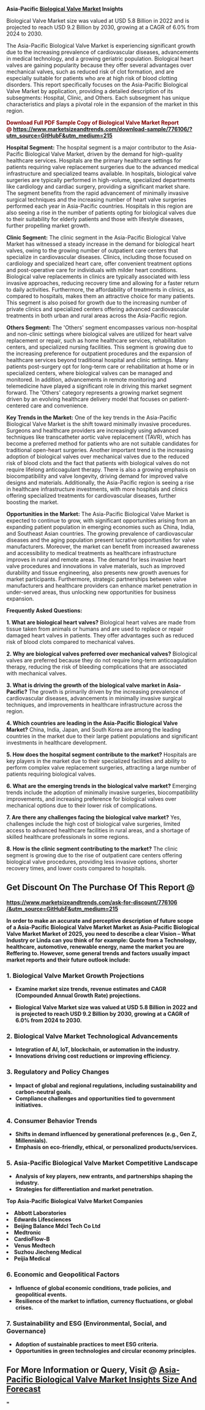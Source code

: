 <p><strong>Asia-Pacific&nbsp;<a href=""https://www.marketsizeandtrends.com/download-sample/776106/&amp;utm_source=GitHubF&amp;utm_medium=215"">Biological Valve Market</a> Insights</strong></p><p>Biological Valve Market size was valued at USD 5.8 Billion in 2022 and is projected to reach USD 9.2 Billion by 2030, growing at a CAGR of 6.0% from 2024 to 2030.</p><p><p>The Asia-Pacific Biological Valve Market is experiencing significant growth due to the increasing prevalence of cardiovascular diseases, advancements in medical technology, and a growing geriatric population. Biological heart valves are gaining popularity because they offer several advantages over mechanical valves, such as reduced risk of clot formation, and are especially suitable for patients who are at high risk of blood clotting disorders. This report specifically focuses on the Asia-Pacific Biological Valve Market by application, providing a detailed description of its subsegments: Hospital, Clinic, and Others. Each subsegment has unique characteristics and plays a pivotal role in the expansion of the market in this region. <strong><p><strong><span style="color: #800000;">Download Full PDF Sample Copy of Biological Valve Market Report @</span>&nbsp;</strong><a href="https://www.marketsizeandtrends.com/download-sample/776106/?utm_source=GitHubF&amp;utm_medium=215" target="_blank">https://www.marketsizeandtrends.com/download-sample/776106/?utm_source=GitHubF&amp;utm_medium=215</a></p></strong></p><p><strong>Hospital Segment:</strong> The hospital segment is a major contributor to the Asia-Pacific Biological Valve Market, driven by the demand for high-quality healthcare services. Hospitals are the primary healthcare settings for patients requiring valve replacement surgeries due to the advanced medical infrastructure and specialized teams available. In hospitals, biological valve surgeries are typically performed in high-volume, specialized departments like cardiology and cardiac surgery, providing a significant market share. The segment benefits from the rapid advancement of minimally invasive surgical techniques and the increasing number of heart valve surgeries performed each year in Asia-Pacific countries. Hospitals in this region are also seeing a rise in the number of patients opting for biological valves due to their suitability for elderly patients and those with lifestyle diseases, further propelling market growth.<p><strong>Clinic Segment:</strong> The clinic segment in the Asia-Pacific Biological Valve Market has witnessed a steady increase in the demand for biological heart valves, owing to the growing number of outpatient care centers that specialize in cardiovascular diseases. Clinics, including those focused on cardiology and specialized heart care, offer convenient treatment options and post-operative care for individuals with milder heart conditions. Biological valve replacements in clinics are typically associated with less invasive approaches, reducing recovery time and allowing for a faster return to daily activities. Furthermore, the affordability of treatments in clinics, as compared to hospitals, makes them an attractive choice for many patients. This segment is also poised for growth due to the increasing number of private clinics and specialized centers offering advanced cardiovascular treatments in both urban and rural areas across the Asia-Pacific region.<p><strong>Others Segment:</strong> The 'Others' segment encompasses various non-hospital and non-clinic settings where biological valves are utilized for heart valve replacement or repair, such as home healthcare services, rehabilitation centers, and specialized nursing facilities. This segment is growing due to the increasing preference for outpatient procedures and the expansion of healthcare services beyond traditional hospital and clinic settings. Many patients post-surgery opt for long-term care or rehabilitation at home or in specialized centers, where biological valves can be managed and monitored. In addition, advancements in remote monitoring and telemedicine have played a significant role in driving this market segment forward. The 'Others' category represents a growing market segment driven by an evolving healthcare delivery model that focuses on patient-centered care and convenience.<p><strong>Key Trends in the Market:</strong> One of the key trends in the Asia-Pacific Biological Valve Market is the shift toward minimally invasive procedures. Surgeons and healthcare providers are increasingly using advanced techniques like transcatheter aortic valve replacement (TAVR), which has become a preferred method for patients who are not suitable candidates for traditional open-heart surgeries. Another important trend is the increasing adoption of biological valves over mechanical valves due to the reduced risk of blood clots and the fact that patients with biological valves do not require lifelong anticoagulant therapy. There is also a growing emphasis on biocompatibility and valve longevity, driving demand for improved valve designs and materials. Additionally, the Asia-Pacific region is seeing a rise in healthcare infrastructure investments, with more hospitals and clinics offering specialized treatments for cardiovascular diseases, further boosting the market.<p><strong>Opportunities in the Market:</strong> The Asia-Pacific Biological Valve Market is expected to continue to grow, with significant opportunities arising from an expanding patient population in emerging economies such as China, India, and Southeast Asian countries. The growing prevalence of cardiovascular diseases and the aging population present lucrative opportunities for valve manufacturers. Moreover, the market can benefit from increased awareness and accessibility to medical treatments as healthcare infrastructure improves in rural and remote areas. The demand for less invasive heart valve procedures and innovations in valve materials, such as improved durability and tissue engineering, also presents new growth avenues for market participants. Furthermore, strategic partnerships between valve manufacturers and healthcare providers can enhance market penetration in under-served areas, thus unlocking new opportunities for business expansion.<p><strong>Frequently Asked Questions:</strong></p><p><strong>1. What are biological heart valves?</strong> Biological heart valves are made from tissue taken from animals or humans and are used to replace or repair damaged heart valves in patients. They offer advantages such as reduced risk of blood clots compared to mechanical valves.</p><p><strong>2. Why are biological valves preferred over mechanical valves?</strong> Biological valves are preferred because they do not require long-term anticoagulation therapy, reducing the risk of bleeding complications that are associated with mechanical valves.</p><p><strong>3. What is driving the growth of the biological valve market in Asia-Pacific?</strong> The growth is primarily driven by the increasing prevalence of cardiovascular diseases, advancements in minimally invasive surgical techniques, and improvements in healthcare infrastructure across the region.</p><p><strong>4. Which countries are leading in the Asia-Pacific Biological Valve Market?</strong> China, India, Japan, and South Korea are among the leading countries in the market due to their large patient populations and significant investments in healthcare development.</p><p><strong>5. How does the hospital segment contribute to the market?</strong> Hospitals are key players in the market due to their specialized facilities and ability to perform complex valve replacement surgeries, attracting a large number of patients requiring biological valves.</p><p><strong>6. What are the emerging trends in the biological valve market?</strong> Emerging trends include the adoption of minimally invasive surgeries, biocompatibility improvements, and increasing preference for biological valves over mechanical options due to their lower risk of complications.</p><p><strong>7. Are there any challenges facing the biological valve market?</strong> Yes, challenges include the high cost of biological valve surgeries, limited access to advanced healthcare facilities in rural areas, and a shortage of skilled healthcare professionals in some regions.</p><p><strong>8. How is the clinic segment contributing to the market?</strong> The clinic segment is growing due to the rise of outpatient care centers offering biological valve procedures, providing less invasive options, shorter recovery times, and lower costs compared to hospitals.</p><p><strong></p><h2><strong>Get Discount On The Purchase Of This Report @&nbsp;</strong></h2><p><strong><a href=""https://www.marketsizeandtrends.com/ask-for-discount/776106/&amp;utm_source=GitHubF&amp;utm_medium=215"" target=""_blank"">https://www.marketsizeandtrends.com/ask-for-discount/776106<br />/&amp;utm_source=GitHubF&amp;utm_medium=215</a></strong></p><p>In order to make an accurate and perceptive description of future scope of a Asia-Pacific&nbsp;Biological Valve Market Market as Asia-Pacific&nbsp;Biological Valve Market Market of 2025, you need to describe a clear Vision &ndash; What Industry or Linda can you think of for example: Quote from a Technology, healthcare, automotive, renewable energy, name the market you are Reffering to. However, some general trends and factors usually impact market reports and their future outlook include:</p><h3>1.&nbsp;<strong>Biological Valve Market Growth Projections</strong></h3><ul><li>Examine market size trends, revenue estimates and CAGR (Compounded Annual Growth Rate) projections.</li><li><p>Biological Valve Market size was valued at USD 5.8 Billion in 2022 and is projected to reach USD 9.2 Billion by 2030, growing at a CAGR of 6.0% from 2024 to 2030.</p></li></ul><h3>2.&nbsp;<strong>Biological Valve Market Technological Advancements</strong></h3><ul><li>Integration of AI, IoT, blockchain, or automation in the industry.</li><li>Innovations driving cost reductions or improving efficiency.</li></ul><h3>3.&nbsp;<strong>Regulatory and Policy Changes</strong></h3><ul><li>Impact of global and regional regulations, including sustainability and carbon-neutral goals.</li><li>Compliance challenges and opportunities tied to government initiatives.</li></ul><h3>4.&nbsp;<strong>Consumer Behavior Trends</strong></h3><ul><li>Shifts in demand influenced by generational preferences (e.g., Gen Z, Millennials).</li><li>Emphasis on eco-friendly, ethical, or personalized products/services.</li></ul><h3>5.&nbsp;<strong>Asia-Pacific Biological Valve Market Competitive Landscape</strong></h3><ul><li>Analysis of key players, new entrants, and partnerships shaping the industry.</li><li>Strategies for differentiation and market penetration.</li></ul><p data-pm-slice=""1 1 []"">Top Asia-Pacific Biological Valve Market Companies</p><div data-test-id=""""><p><li>Abbott Laboratories</li><li> Edwards Lifesciences</li><li> Beijing Balance Mdcl Tech Co Ltd</li><li> Medtronic</li><li> CardioFlow-B</li><li> Venus Medtech</li><li> Suzhou Jiecheng Medical</li><li> Peijia Medical</li></p></div><h3>6.&nbsp;<strong>Economic and Geopolitical Factors</strong></h3><ul><li>Influence of global economic conditions, trade policies, and geopolitical events.</li><li>Resilience of the market to inflation, currency fluctuations, or global crises.</li></ul><h3>7.&nbsp;<strong>Sustainability and ESG (Environmental, Social, and Governance)</strong></h3><ul><li>Adoption of sustainable practices to meet ESG criteria.</li><li>Opportunities in green technologies and circular economy principles.</li></ul><h2><strong>For More Information or Query, Visit @&nbsp;</strong><a href=""https://www.verifiedmarketreports.com/product/biological-valve-market/"" target=""_blank"">Asia-Pacific Biological Valve Market Insights Size And Forecast</a></h2>"
